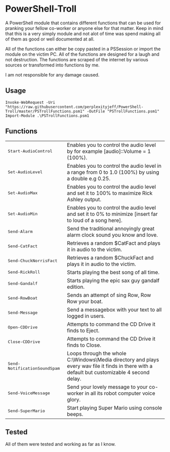 # PowerShell-Troll
A PowerShell module that contains different functions that can be used for pranking your fellow co-worker or anyone else for that matter. Keep in mind that this is a very simply module and not alot of time was spend making all of them as good or well documented at all.

All of the functions can either be copy pasted in a PSSession or import the module on the victim PC. All of the functions are designed for a laugh and not destruction. The functions are scraped of the internet by various sources or transformed into functions by me.

I am not responsible for any damage caused. 

## Usage

```
Invoke-WebRequest -Uri "https://raw.githubusercontent.com/perplexityjeff/PowerShell-Troll/master/PSTrollFunctions.psm1" -OutFile "PSTrollFunctions.psm1"
Import-Module .\PSTrollFunctions.psm1
```

## Functions

<table>
  <tr>
    <td><tt>Start-AudioControl</tt></td>
	<td>Enables you to control the audio level by for example [audio]::Volume = 1 (100%).</td>
  </tr>
  <tr>
    <td><tt>Set-AudioLevel</tt></td>
	<td>Enables you to control the audio level in a range from 0 to 1.0 (100%) by using a double e.g 0.25.</td>
  </tr>
  <tr>
    <td><tt>Set-AudioMax</tt></td>
	<td>Enables you to control the audio level and set it to 100% to maximize Rick Ashley output.</td>
  </tr>
  <tr>
    <td><tt>Set-AudioMin</tt></td>
	<td>Enables you to control the audio level and set it to 0% to minimize [insert far to loud of a song here].</td>
  </tr>
  <tr>
  <tr>
    <td><tt>Send-Alarm</tt></td>
	<td>Send the traditional annoyingly great alarm clock sound you know and love.</td>
  </tr>
    <td><tt>Send-CatFact</tt></td>
	<td>Retrieves a random $CatFact and plays it in audio to the victim.</td>
  </tr>
  </tr>
    <td><tt>Send-ChuckNorrisFact</tt></td>
	<td>Retrieves a random $ChuckFact and plays it in audio to the victim.</td>
  </tr>
  <tr>
    <td><tt>Send-RickRoll</tt></td>
	<td>Starts playing the best song of all time.</td>
  </tr>
  <tr>
    <td><tt>Send-Gandalf</tt></td>
	<td>Starts playing the epic sax guy gandalf edition.</td>
  </tr>
  <tr>
    <td><tt>Send-RowBoat</tt></td>
	<td>Sends an attempt of sing Row, Row Row your boat.</td>
  </tr>
  <tr>
    <td><tt>Send-Message</tt></td>
	<td>Send a messagebox with your text to all logged in users.</td>
  </tr>
  <tr>
    <td><tt>Open-CDDrive</tt></td>
	<td>Attempts to command the CD Drive it finds to Eject.</td>
  </tr>
  <tr>
    <td><tt>Close-CDDrive</tt></td>
	<td>Attempts to command the CD Drive it finds to Close.</td>
  </tr>
  <tr>
    <td><tt>Send-NotificationSoundSpam</tt></td>
	<td>Loops through the whole C:\Windows\Media directory and plays every wav file it finds in there with a default but customizable 4 second delay.</td>
  </tr>
  <tr>
    <td><tt>Send-VoiceMessage</tt></td>
	<td>Send your lovely message to your co-worker in all its robot computer voice glory.</td>
  </tr>
  <tr>
    <td><tt>Send-SuperMario</tt></td>
	<td>Start playing Super Mario using console beeps.</td>
  </tr>
</table>
 
## Tested
 
All of them were tested and working as far as I know.
 
